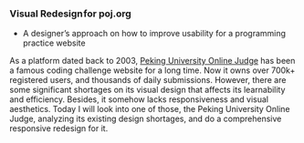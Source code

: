 
### Visual Redesign for poj.org
 - A designer’s approach on how to improve usability for a programming practice website

As a platform dated back to 2003, [Peking University Online Judge](http://poj.org) has been a famous coding challenge website for a long time. Now it owns over 700k+ registered users, and thousands of daily submissions. However, there are some significant shortages on its visual design that affects its learnability and efficiency. Besides, it somehow lacks responsiveness and visual aesthetics. Today I will look into one of those, the Peking University Online Judge, analyzing its existing design shortages, and do a comprehensive responsive redesign for it.

